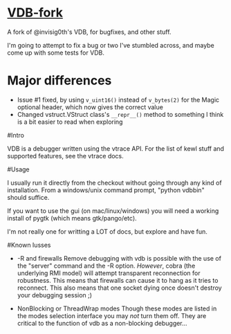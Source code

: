 [VDB-fork](http://fitblip.github.com/vdb-fork/)
========

A fork of @invisig0th's VDB, for bugfixes, and other stuff. 

I'm going to attempt to fix a bug or two I've stumbled across, and maybe come up with some tests for VDB. 

# Major differences
- Issue #1 fixed, by using `v_uint16()` instead of `v_bytes(2)` for the Magic optional header, which now gives the correct value
- Changed vstruct.VStruct class's `__repr__()` method to something I think is a bit easier to read when exploring

#Intro

VDB is a debugger written using the vtrace API.  For the list
of kewl stuff and supported features, see the vtrace docs.

#Usage

I usually run it directly from the checkout without going through
any kind of installation.  From a windows/unix command prompt,
"python vdbbin" should suffice.

If you want to use the gui (on mac/linux/windows) you will need
a working install of pygtk (which means gtk/pango/etc).

I'm not really one for writting a LOT of docs, but explore and have fun.


#Known Iusses

 * -R and firewalls
    Remove debugging with vdb is possible with the use of the
    "server" command and the -R option.  *However*, cobra
    (the underlying RMI model) will attempt transparent reconnection
    for robustness.  This means that firewalls can cause it to hang
    as it tries to reconnect.  This also means that one socket dying
    once doesn't destroy your debugging session ;)

 * NonBlocking or ThreadWrap modes
    Though these modes are listed in the modes selection interface
    you may *not* turn them off.  They are critical to the function
    of vdb as a non-blocking debugger...

